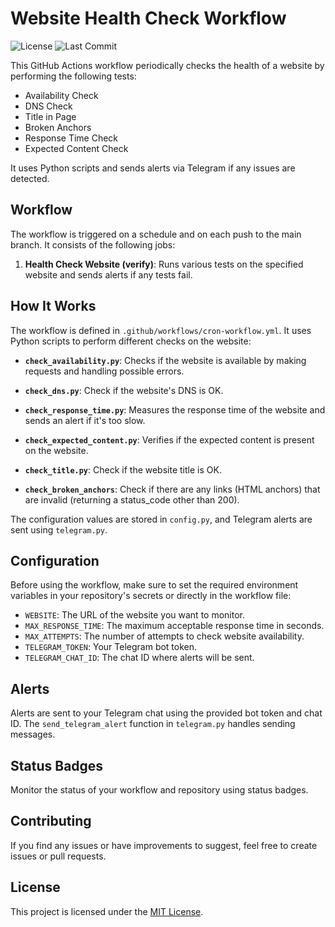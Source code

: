 # Website Health Check Workflow


![License](https://img.shields.io/github/license/DaviAntonaji/python-website-monitor?style=flat-square)
![Last Commit](https://img.shields.io/github/last-commit/DaviAntonaji/python-website-monitor?style=flat-square)

This GitHub Actions workflow periodically checks the health of a website by performing the following tests:

- Availability Check
- DNS Check
- Title in Page
- Broken Anchors
- Response Time Check
- Expected Content Check

It uses Python scripts and sends alerts via Telegram if any issues are detected.

## Workflow

The workflow is triggered on a schedule and on each push to the main branch. It consists of the following jobs:

1. **Health Check Website (verify)**: Runs various tests on the specified website and sends alerts if any tests fail.

## How It Works

The workflow is defined in `.github/workflows/cron-workflow.yml`. It uses Python scripts to perform different checks on the website:

- **`check_availability.py`**: Checks if the website is available by making requests and handling possible errors.

- **`check_dns.py`**: Check if the website's DNS is OK.

- **`check_response_time.py`**: Measures the response time of the website and sends an alert if it's too slow.

- **`check_expected_content.py`**: Verifies if the expected content is present on the website.

- **`check_title.py`**: Check if the website title is OK.

- **`check_broken_anchors`**: Check if there are any links (HTML anchors) that are invalid (returning a status_code other than 200).

The configuration values are stored in `config.py`, and Telegram alerts are sent using `telegram.py`.

## Configuration

Before using the workflow, make sure to set the required environment variables in your repository's secrets or directly in the workflow file:

- `WEBSITE`: The URL of the website you want to monitor.
- `MAX_RESPONSE_TIME`: The maximum acceptable response time in seconds.
- `MAX_ATTEMPTS`: The number of attempts to check website availability.
- `TELEGRAM_TOKEN`: Your Telegram bot token.
- `TELEGRAM_CHAT_ID`: The chat ID where alerts will be sent.

## Alerts

Alerts are sent to your Telegram chat using the provided bot token and chat ID. The `send_telegram_alert` function in `telegram.py` handles sending messages.

## Status Badges

Monitor the status of your workflow and repository using status badges.

## Contributing

If you find any issues or have improvements to suggest, feel free to create issues or pull requests.

## License

This project is licensed under the [MIT License](LICENSE).